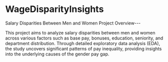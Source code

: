 # WageDisparityInsights
Salary Disparities Between Men and Women
Project Overview---

This project aims to analyze salary disparities between men and women across various factors such as base pay, bonuses, education, seniority, and department distribution. Through detailed exploratory data analysis (EDA), the study uncovers significant patterns of pay inequality, providing insights into the underlying causes of the gender pay gap.



